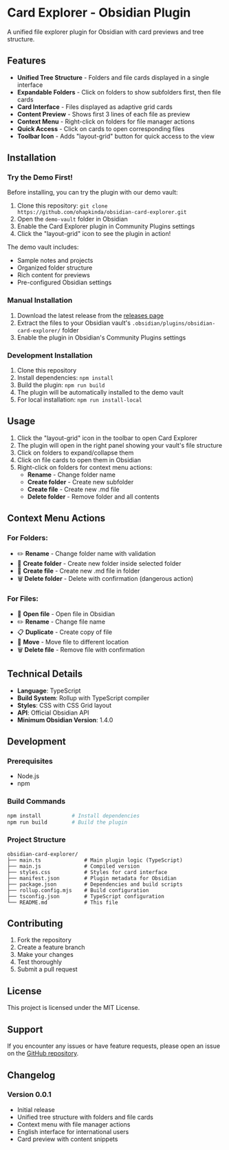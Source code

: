 # Card Explorer - Obsidian Plugin

A unified file explorer plugin for Obsidian with card previews and tree structure.

## Features

- **Unified Tree Structure** - Folders and file cards displayed in a single interface
- **Expandable Folders** - Click on folders to show subfolders first, then file cards
- **Card Interface** - Files displayed as adaptive grid cards
- **Content Preview** - Shows first 3 lines of each file as preview
- **Context Menu** - Right-click on folders for file manager actions
- **Quick Access** - Click on cards to open corresponding files
- **Toolbar Icon** - Adds "layout-grid" button for quick access to the view

## Installation

### Try the Demo First!

Before installing, you can try the plugin with our demo vault:

1. Clone this repository: `git clone https://github.com/ohapkinda/obsidian-card-explorer.git`
2. Open the `demo-vault` folder in Obsidian
3. Enable the Card Explorer plugin in Community Plugins settings
4. Click the "layout-grid" icon to see the plugin in action!

The demo vault includes:
- Sample notes and projects
- Organized folder structure
- Rich content for previews
- Pre-configured Obsidian settings

### Manual Installation

1. Download the latest release from the [releases page](https://github.com/ohapkinda/obsidian-card-explorer/releases)
2. Extract the files to your Obsidian vault's `.obsidian/plugins/obsidian-card-explorer/` folder
3. Enable the plugin in Obsidian's Community Plugins settings

### Development Installation

1. Clone this repository
2. Install dependencies: `npm install`
3. Build the plugin: `npm run build`
4. The plugin will be automatically installed to the demo vault
5. For local installation: `npm run install-local`

## Usage

1. Click the "layout-grid" icon in the toolbar to open Card Explorer
2. The plugin will open in the right panel showing your vault's file structure
3. Click on folders to expand/collapse them
4. Click on file cards to open them in Obsidian
5. Right-click on folders for context menu actions:
   - **Rename** - Change folder name
   - **Create folder** - Create new subfolder
   - **Create file** - Create new .md file
   - **Delete folder** - Remove folder and all contents

## Context Menu Actions

### For Folders:
- ✏️ **Rename** - Change folder name with validation
- 📂 **Create folder** - Create new folder inside selected folder
- 📄 **Create file** - Create new .md file in folder
- 🗑️ **Delete folder** - Delete with confirmation (dangerous action)

### For Files:
- 📄 **Open file** - Open file in Obsidian
- ✏️ **Rename** - Change file name
- 📋 **Duplicate** - Create copy of file
- 📁 **Move** - Move file to different location
- 🗑️ **Delete file** - Remove file with confirmation

## Technical Details

- **Language**: TypeScript
- **Build System**: Rollup with TypeScript compiler
- **Styles**: CSS with CSS Grid layout
- **API**: Official Obsidian API
- **Minimum Obsidian Version**: 1.4.0

## Development

### Prerequisites
- Node.js
- npm

### Build Commands
```bash
npm install          # Install dependencies
npm run build        # Build the plugin
```

### Project Structure
```
obsidian-card-explorer/
├── main.ts              # Main plugin logic (TypeScript)
├── main.js              # Compiled version
├── styles.css           # Styles for card interface
├── manifest.json        # Plugin metadata for Obsidian
├── package.json         # Dependencies and build scripts
├── rollup.config.mjs    # Build configuration
├── tsconfig.json        # TypeScript configuration
└── README.md            # This file
```

## Contributing

1. Fork the repository
2. Create a feature branch
3. Make your changes
4. Test thoroughly
5. Submit a pull request

## License

This project is licensed under the MIT License.

## Support

If you encounter any issues or have feature requests, please open an issue on the [GitHub repository](https://github.com/ohapkinda/obsidian-card-explorer/issues).

## Changelog

### Version 0.0.1
- Initial release
- Unified tree structure with folders and file cards
- Context menu with file manager actions
- English interface for international users
- Card preview with content snippets
